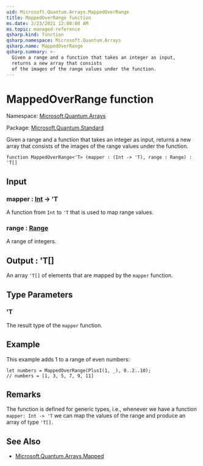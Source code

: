 ```yaml
---
uid: Microsoft.Quantum.Arrays.MappedOverRange
title: MappedOverRange function
ms.date: 2/23/2021 12:00:00 AM
ms.topic: managed-reference
qsharp.kind: function
qsharp.namespace: Microsoft.Quantum.Arrays
qsharp.name: MappedOverRange
qsharp.summary: >-
  Given a range and a function that takes an integer as input,
  returns a new array that consists
  of the images of the range values under the function.
---
```


# MappedOverRange function

Namespace: [Microsoft.Quantum.Arrays](xref:Microsoft.Quantum.Arrays)

Package: [Microsoft.Quantum.Standard](https://nuget.org/packages/Microsoft.Quantum.Standard)


Given a range and a function that takes an integer as input,returns a new array that consistsof the images of the range values under the function.

```qsharp
function MappedOverRange<'T> (mapper : (Int -> 'T), range : Range) : 'T[]
```


## Input

### mapper : [Int](xref:microsoft.quantum.lang-ref.int) -> 'T

A function from `Int` to `'T` that is used to map range values.


### range : [Range](xref:microsoft.quantum.lang-ref.range)

A range of integers.



## Output : 'T[]

An array `'T[]` of elements that are mapped by the `mapper` function.

## Type Parameters

### 'T

The result type of the `mapper` function.

## Example

This example adds 1 to a range of even numbers:```qsharplet numbers = MappedOverRange(PlusI(1, _), 0..2..10);// numbers = [1, 3, 5, 7, 9, 11]```

## Remarks

The function is defined for generic types, i.e., whenever we havea function `mapper: Int -> 'T` we can map the valuesof the range and produce an array of type `'T[]`.

## See Also

- [Microsoft.Quantum.Arrays.Mapped](xref:Microsoft.Quantum.Arrays.Mapped)